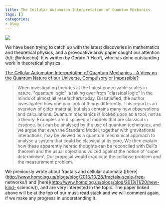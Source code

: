 ```yaml
---
title: The Cellular Automaton Interpretation of Quantum Mechanics
tags: []
categories:
- blog
---
```

![](http://psoup.math.wisc.edu/java/jcca0.gif)
<!--more-->

We have been trying to catch up with the latest discoveries in mathematics and
theoretical physics, and a provocative arxiv paper caught our attention (h/t:
@infoecho). It is written by Gerard 't Hooft, who has done outstanding work in
theoretical physics.

[The Cellular Automaton Interpretation of Quantum Mechanics - A View on the
Quantum Nature of our Universe, Compulsory or
Impossible?](http://arxiv.org/abs/1405.1548)

> When investigating theories at the tiniest conceivable scales in nature,
"quantum logic" is taking over from "classical logic" in the minds of almost
all researchers today. Dissatisfied, the author investigated how one can look
at things differently. This report is an overview of older material, but also
contains many new observations and calculations. Quantum mechanics is looked
upon as a tool, not as a theory. Examples are displayed of models that are
classical in essence, but can be analysed by the use of quantum techniques,
and we argue that even the Standard Model, together with gravitational
interactions, may be viewed as a quantum mechanical approach to analyse a
system that could be classical at its core. We then explain how these
apparently heretic thoughts can be reconciled with Bell's theorem and the
usual objections voiced against the notion of 'super determinism'. Our
proposal would eradicate the collapse problem and the measurement problem.

We previously wrote about fractals and cellular automata
([here](http://www.homolog.us/blogs/blog/2013/10/28/fractals-scale-free-
networks/) and [here](http://www.homolog.us/blogs/blog/2013/11/20/new-kind-
science/)), and are very interested in the topic. The paper linked above will
be at the top of our must-read stack and we will comment again, if we make any
progress in understanding it.

